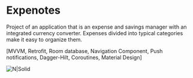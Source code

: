 # Expenotes
Project of an application that is an expense and savings manager with an integrated currency converter. Expenses divided into typical categories make it easy to organize them.

[MVVM, Retrofit, Room database, Navigation Component, Push notifications, Dagger-Hilt, Coroutines, Material Design]

![N|Solid](https://i.imgur.com/aNuFzTv.jpg)
